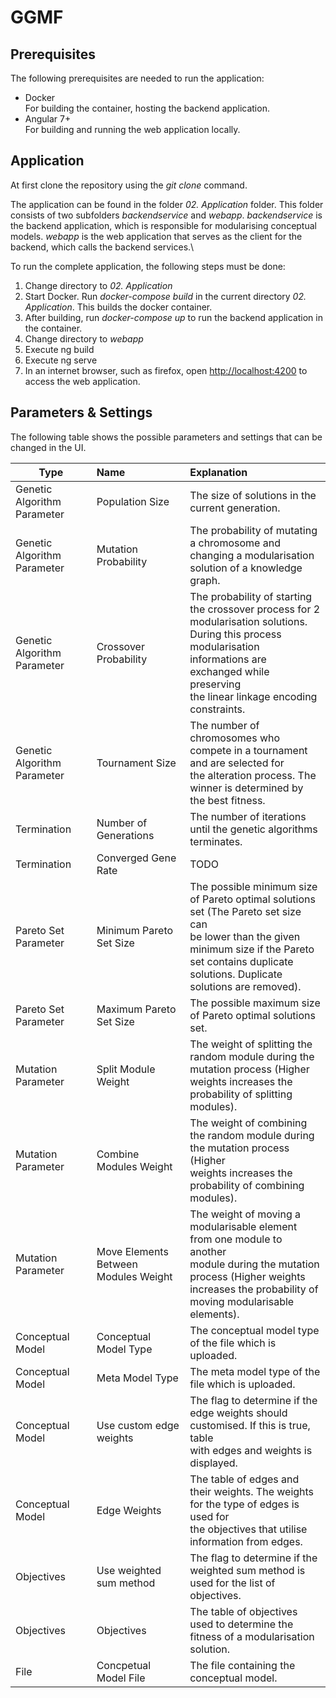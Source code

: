 # GGMF
## Prerequisites
The following prerequisites are needed to run the application:
- Docker\
For building the container, hosting the backend application.
- Angular 7+\
For building and running the web application locally.

## Application
At first clone the repository using the *git clone* command.

The application can be found in the folder *02\. Application* folder. This folder consists of two subfolders *backendservice* and *webapp*. *backendservice* is the backend application, which is responsible for modularising conceptual models. *webapp* is the web application that serves as the client for the backend, which calls the backend services.\

To run the complete application, the following steps must be done:

1. Change directory to *02\. Application*
2. Start Docker. Run *docker-compose build* in the current directory *02\. Application*. This builds the docker container.
3. After building, run *docker-compose up* to run the backend application in the container.
3. Change directory to *webapp*
4. Execute ng build
5. Execute ng serve
6. In an internet browser, such as firefox, open [http://localhost:4200](http://localhost:4200) to access the web application.

## Parameters & Settings
The following table shows the possible parameters and settings that can be changed in the UI.

|Type | Name | Explanation |
| --- | :--- | :--- |
| Genetic Algorithm Parameter| Population Size| The size of solutions in the current generation. |
| Genetic Algorithm Parameter| Mutation Probability | The probability of mutating a chromosome and changing a modularisation<br/>solution of a knowledge graph. |
| Genetic Algorithm Parameter| Crossover Probability| The probability of starting the crossover process for 2 modularisation solutions.<br/>During this process modularisation informations are exchanged while preserving<br/>the linear linkage encoding constraints. |
| Genetic Algorithm Parameter| Tournament Size | The number of chromosomes who compete in a tournament and are selected for<br/>the alteration process. The winner is determined by the best fitness.|
| Termination| Number of Generations | The number of iterations until the genetic algorithms terminates. |
| Termination| Converged Gene Rate | TODO |
| Pareto Set Parameter| Minimum Pareto Set Size | The possible minimum size of Pareto optimal solutions set (The Pareto set size can<br/>be lower than the given minimum size if the Pareto set contains duplicate<br/> solutions. Duplicate solutions are removed). |
| Pareto Set Parameter| Maximum Pareto Set Size | The possible maximum size of Pareto optimal solutions set. |
| Mutation Parameter| Split Module Weight | The weight of splitting the random module during the mutation process (Higher<br/>weights increases the probability of splitting modules). |
| Mutation Parameter| Combine Modules Weight | The weight of combining the random module during the mutation process (Higher<br/>weights increases the probability of combining modules). |
| Mutation Parameter| Move Elements Between Modules Weight | The weight of moving a modularisable element from one module to another<br/>module during the mutation process (Higher weights increases the probability of<br/>moving modularisable elements). |
| Conceptual Model| Conceptual Model Type | The conceptual model type of the file which is uploaded. |
| Conceptual Model| Meta Model Type | The meta model type of the file which is uploaded. |
| Conceptual Model| Use custom edge weights | The flag to determine if the edge weights should customised. If this is true, table<br/>with edges and weights is displayed. |
| Conceptual Model| Edge Weights | The table of edges and their weights. The weights for the type of edges is used for<br/>the objectives that utilise information from edges. |
| Objectives| Use weighted sum method | The flag to determine if the weighted sum method is used for the list of objectives. |
| Objectives| Objectives | The table of objectives used to determine the fitness of a modularisation solution. |
| File| Concpetual Model File | The file containing the conceptual model. |